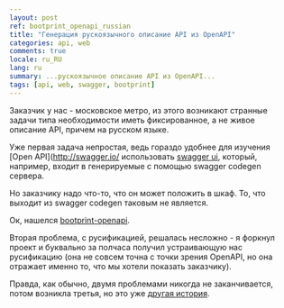 ```yaml
---
layout: post
ref: bootprint_openapi_russian
title: "Генерация рускоязычного описание API из OpenAPI"
categories: api, web
comments: true
locale: ru_RU
lang: ru
summary: ...рускоязычное описание API из OpenAPI...
tags: [api, web, swagger, bootprint]
---
```


Заказчик у нас - московское метро, из этого возникают странные задачи типа необходимости
иметь фиксированное, а не живое описание API, причем на русском языке.

Уже первая задача непростая, ведь гораздо удобнее для изучения [Open API](http://swagger.io/
использовать [swagger ui](http://swagger.io/swagger-ui/), который, например, входит
в генерируемые с помощью swagger codegen сервера.

Но заказчику надо что-то, что он может положить в шкаф.
То, что выходит из swagger codegen таковым не является.

Ок, нашелся [bootprint-openapi](https://github.com/bootprint/bootprint-openapi).

Вторая проблема, с русификацией, решалась несложно - я форкнул проект
и буквально за полчаса получил устраивающую нас русификацию (она не совсем точна с
точки зрения OpenAPI, но она отражает именно то, что мы хотели показать заказчику).

Правда, как обычно, двумя проблемами никогда не заканчивается, потом возникла третья,
но это уже [другая история](/athena_web_page_to_pdf_ru.html).
